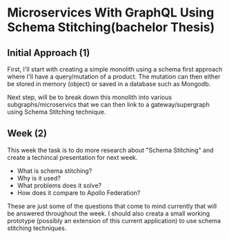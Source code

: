 # Microservices With GraphQL Using Schema Stitching(bachelor Thesis)

## Initial Approach (1)
First, I'll start with creating a simple monolith using a schema first approach where I'll have a query/mutation of a product. The mutation can then either be stored in memory (object) or saved in a database such as Mongodb.

Next step, will be to break down this monolith into various subgraphs/microservics that we can then link to a gateway/supergraph using Schema Stitching technique.

## Week (2)
This week the task is to do more research about "Schema Stitching" and create a techincal presentation for next week.
- What is schema stitching? 
- Why is it used? 
- What problems does it solve? 
- How does it compare to Apollo Federation? 

These are just some of the questions that come to mind currently that will be answered throughout the week. I should also creata a small working prototype (possibly an extension of this current application) to use schema stitching techniques.
